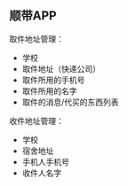 ## 顺带APP

取件地址管理：

* 学校
* 取件地址（快递公司）
* 取件所用的手机号
* 取件所用的名字
* 取件的消息/代买的东西列表


收件地址管理：

* 学校
* 宿舍地址
* 手机人手机号
* 收件人名字


